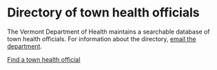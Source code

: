 ---
---
Directory of town health officials
==================================

The Vermont Department of Health maintains a searchable database of town health officials. For information about the directory, [email the department](mailto:vdhco@ahs.state.vt.us).

[Find a town health official](http://healthvermont.gov/local/tho/tho_list.aspx)
